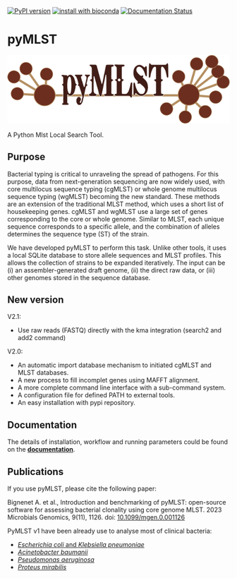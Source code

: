 [![PyPI version](https://badge.fury.io/py/PyMLST.svg)](https://pypi.org/project/PyMLST/)
[![install with bioconda](https://img.shields.io/badge/install%20with-bioconda-brightgreen.svg?style=flat)](http://bioconda.github.io/recipes/pymlst/README.html)
[![Documentation Status](https://readthedocs.org/projects/pymlst/badge/?version=latest)](https://pymlst.readthedocs.io/en/latest/?badge=latest)

# pyMLST
![pyMLST](docs/source/logo.png "A Python Mlst Local Search Tool")

A Python Mlst Local Search Tool.

## Purpose
Bacterial typing is critical to unraveling the spread of pathogens.
For this purpose, data from next-generation sequencing are now widely used, with core multilocus sequence typing (cgMLST) or whole genome multilocus sequence typing (wgMLST) becoming the new standard.
These methods are an extension of the traditional MLST method, which uses a short list of housekeeping genes.
cgMLST and wgMLST use a large set of genes corresponding to the core or whole genome.
Similar to MLST, each unique sequence corresponds to a specific allele, and the combination of alleles determines the sequence type (ST) of the strain.

We have developed pyMLST to perform this task. Unlike other tools, it uses a local SQLite database to store allele sequences and MLST profiles.
This allows the collection of strains to be expanded iteratively. The input can be (i) an assembler-generated draft genome, (ii) the direct raw data, or (iii) other genomes stored in the sequence database.

## New version
V2.1:

- Use raw reads (FASTQ) directly with the kma integration (search2 and add2 command)

V2.0:

- An automatic import database mechanism to initiated cgMLST and MLST databases.
- A new process to fill incomplet genes using MAFFT alignment.
- A more complete command line interface with a sub-command system.
- A configuration file for defined PATH to external tools.
- An easy installation with pypi repository.


## Documentation
The details of installation, workflow and running parameters could be found on the [**documentation**](https://pymlst.readthedocs.io/en/latest/).


## Publications
If you use pyMLST, please cite the following paper:

Bignenet A. et al., Introduction and benchmarking of pyMLST:
open-source software for assessing bacterial clonality using core
genome MLST. 2023 Microbials Genomics, 9(11), 1126.
doi: [10.1099/mgen.0.001126](https://doi.org/10.1099/mgen.0.001126)


PyMLST v1 have been already use to analyse most of clinical bacteria:

 - [*Escherichia coli* and *Klebsiella pneumoniae*](https://doi.org/10.1016/j.cmi.2021.07.022)
 - [*Acinetobacter baumanii*](https://doi.org/10.1038/s41598-023-49268-x)
 - [*Pseudomonas aeruginosa*](https://doi.org/10.1016/j.jhin.2020.06.013)
 - [*Proteus mirabilis*](https://doi.org/10.1093/jac/dkz472)
